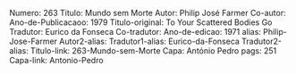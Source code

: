 Numero: 263
Titulo: Mundo sem Morte
Autor: Philip José Farmer
Co-autor: 
Ano-de-Publicacaoo: 1979
Titulo-original: To Your Scattered Bodies Go
Tradutor: Eurico da Fonseca
Co-tradutor: 
Ano-de-edicao: 1971
alias: Philip-Jose-Farmer
Autor2-alias: 
Tradutor1-alias: Eurico-da-Fonseca
Tradutor2-alias: 
Titulo-link: 263-Mundo-sem-Morte
Capa: António Pedro
pags: 251
Capa-link: Antonio-Pedro